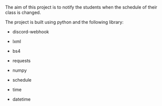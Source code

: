 

The aim of this project is to notify the students when the schedule of their class is changed.

The project is built using python and the following library:

- discord-webhook

- lxml

- bs4

- requests

- numpy

- schedule

- time

- datetime

